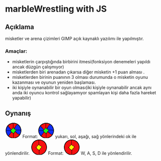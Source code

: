 # marbleWrestling with JS
## Açıklama
misketler ve arena çizimleri GIMP açık kaynaklı yazılımı ile yapılmıştır.

### Amaçlar:
* misketlerin çarpıştığında birbirini itmesi(fonksiyon denemeleri yapıldı ancak düzgün çalışmıyor)
* misketlerden biri arenadan çıkarsa diğer misketin +1 puan alması .
* misketlerden birinin puanının 3 olması durumunda o  misketin oyunu kazanması ve oyunun yeniden başlaması.
* iki kişiyle oynanabilir bir oyun olması(iki kişiyle oynanabilir ancak aynı anda iki oyuncu kontrol sağlayamıyor spamlayan kişi daha fazla hareket yapabilir)

## Oynanış


![misket1](/images/misket11.png)
Format:![Alt Text](https://github.com/OsmanTahirKuzu/marbleWrestling/blob/main/images/misket11.png)
yukarı, sol, aşağı, sağ yönlerindeki ok ile yönlendirilir.
![misket2](/images/misket22.png)
Format:![Alt Text](https://github.com/OsmanTahirKuzu/marbleWrestling/blob/main/images/misket22.png)
W, A, S, D ile yönlendirilir.
